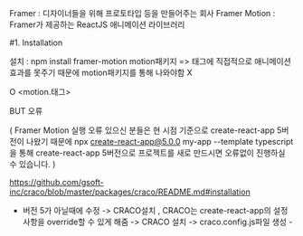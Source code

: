 Framer : 디자이너들을 위해 프로토타입 등을 만들어주는 회사
Framer Motion : Framer가 제공하는 ReactJS 애니메이션 라이브러리

#1. Installation

설치 : npm install framer-motion
motion패키지 => 태그에 직접적으로 애니메이션효과를 못주기 때문에 motion패키지를 통해 나와야함
X <div></div>
O <motion.태그>

BUT 오류

( Framer Motion 실행 오류 있으신 분들은 현 시점 기준으로 create-react-app 5버전이 나왔기 때문에
npx create-react-app@5.0.0 my-app --template typescript을 통해
create-react-app 5버전으로 프로젝트를 새로 만드시면 오류없이 진행하실 수 있습니다. )

https://github.com/gsoft-inc/craco/blob/master/packages/craco/README.md#installation

- 버전 5가 아닐때에 수정
  -> CRACO설치 , CRACO는 create-react-app의 설정사항을 override할 수 있게 해줌
  -> CRACO 설치 -> craco.config.js파일 생성 -

